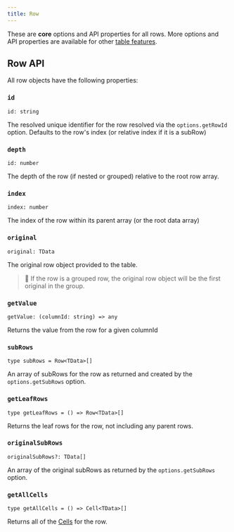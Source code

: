 ```yaml
---
title: Row
---
```


These are **core** options and API properties for all rows. More options and API properties are available for other [table features](../guide/features.md).

## Row API

All row objects have the following properties:

### `id`

```tsx
id: string
```

The resolved unique identifier for the row resolved via the `options.getRowId` option. Defaults to the row's index (or relative index if it is a subRow)

### `depth`

```tsx
id: number
```

The depth of the row (if nested or grouped) relative to the root row array.

### `index`

```tsx
index: number
```

The index of the row within its parent array (or the root data array)

### `original`

```tsx
original: TData
```

The original row object provided to the table.

> 🧠 If the row is a grouped row, the original row object will be the first original in the group.

### `getValue`

```tsx
getValue: (columnId: string) => any
```

Returns the value from the row for a given columnId

### `subRows`

```tsx
type subRows = Row<TData>[]
```

An array of subRows for the row as returned and created by the `options.getSubRows` option.

### `getLeafRows`

```tsx
type getLeafRows = () => Row<TData>[]
```

Returns the leaf rows for the row, not including any parent rows.

### `originalSubRows`

```tsx
originalSubRows?: TData[]
```

An array of the original subRows as returned by the `options.getSubRows` option.

### `getAllCells`

```tsx
type getAllCells = () => Cell<TData>[]
```

Returns all of the [Cells](./cell.md) for the row.
